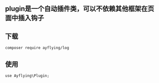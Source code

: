 ## plugin是一个自动插件类，可以不依赖其他框架在页面中插入钩子


## 下载
~~~
composer require ayflying/log
~~~

## 使用
~~~
use Ayflying\Plugin;
~~~

